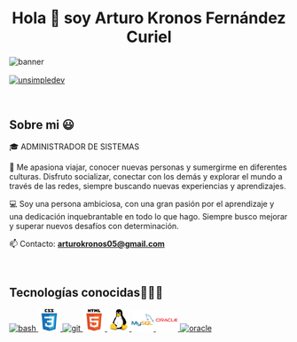 <h1 align="center">Hola 👋  soy Arturo Kronos Fernández Curiel </h1> 

![banner](img/banner(2).png)

<p align="left">
<a href="https://linkedin.com/in/unsimpledev" target="blank"><img align="center" src="https://www.linkedin.com/in/arturo-kronos-fern%C3%A1ndez-curiel-b010a8292/" alt="unsimpledev"/></a>
  </p>
<br>
<h2>Sobre mi 😃</h2>
<!--Intro start-->

<p align="left">
🎓 ADMINISTRADOR DE SISTEMAS 

🎥 Me apasiona viajar, conocer nuevas personas y sumergirme en diferentes culturas. Disfruto socializar, conectar con los demás y explorar el mundo a través de las redes, siempre buscando nuevas experiencias y aprendizajes.

💻 Soy una persona ambiciosa, con una gran pasión por el aprendizaje y una dedicación inquebrantable en todo lo que hago. Siempre busco mejorar y superar nuevos desafíos con determinación.

📫 Contacto: **arturokronos05@gmail.com**
<!--Intro end-->
  </p>
<br>

<h2 >Tecnologías conocidas👨🏻‍💻</h2>
<!--tech stack icons-->

<p align="left"> <a href="https://www.gnu.org/software/bash/" target="_blank" rel="noreferrer"> <img src="https://www.vectorlogo.zone/logos/gnu_bash/gnu_bash-icon.svg" alt="bash" width="40" height="40"/> </a> <a href="https://www.w3schools.com/css/" target="_blank" rel="noreferrer"> <img src="https://raw.githubusercontent.com/devicons/devicon/master/icons/css3/css3-original-wordmark.svg" alt="css3" width="40" height="40"/> </a> <a href="https://git-scm.com/" target="_blank" rel="noreferrer"> <img src="https://www.vectorlogo.zone/logos/git-scm/git-scm-icon.svg" alt="git" width="40" height="40"/> </a> <a href="https://www.w3.org/html/" target="_blank" rel="noreferrer"> <img src="https://raw.githubusercontent.com/devicons/devicon/master/icons/html5/html5-original-wordmark.svg" alt="html5" width="40" height="40"/> </a> <a href="https://www.linux.org/" target="_blank" rel="noreferrer"> <img src="https://raw.githubusercontent.com/devicons/devicon/master/icons/linux/linux-original.svg" alt="linux" width="40" height="40"/> </a> <a href="https://www.mysql.com/" target="_blank" rel="noreferrer"> <img src="https://raw.githubusercontent.com/devicons/devicon/master/icons/mysql/mysql-original-wordmark.svg" alt="mysql" width="40" height="40"/> </a> <a href="https://www.oracle.com/" target="_blank" rel="noreferrer"> <img src="https://raw.githubusercontent.com/devicons/devicon/master/icons/oracle/oracle-original.svg" alt="oracle" width="40" height="40"/> </a>  </a> <a href="https://www.proxmox.com/en/" target="_blank" rel="noreferrer"> <img src="https://static-00.iconduck.com/assets.00/proxmox-icon-512x512-wdyg8x2z.png" alt="oracle" width="40" height="40"/> </a> </p>


